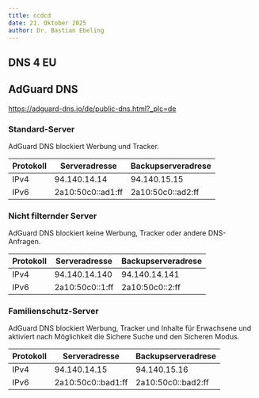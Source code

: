 ```yaml
---
title: ccdcd
date: 21. Oktober 2025
author: Dr. Bastian Ebeling
---
```


## DNS 4 EU

## AdGuard DNS

<https://adguard-dns.io/de/public-dns.html?_plc=de>

### Standard-Server

AdGuard DNS blockiert Werbung und Tracker.

| Protokoll | Serveradresse     | Backupserveradrese |
| --------- | ----------------- | ------------------ |
| IPv4      | 94.140.14.14      | 94.140.15.15       |
| IPv6      | 2a10:50c0::ad1:ff | 2a10:50c0::ad2:ff  |

### Nicht filternder Server

AdGuard DNS blockiert keine Werbung, Tracker oder andere DNS-Anfragen.

| Protokoll | Serveradresse   | Backupserveradrese |
| --------- | --------------- | ------------------ |
| IPv4      | 94.140.14.140   | 94.140.14.141      |
| IPv6      | 2a10:50c0::1:ff | 2a10:50c0::2:ff    |

### Familienschutz-Server

AdGuard DNS blockiert Werbung, Tracker und Inhalte für Erwachsene und aktiviert nach Möglichkeit die Sichere Suche und den Sicheren Modus.

| Protokoll | Serveradresse      | Backupserveradrese |
| --------- | ------------------ | ------------------ |
| IPv4      | 94.140.14.15       | 94.140.15.16       |
| IPv6      | 2a10:50c0::bad1:ff | 2a10:50c0::bad2:ff |

